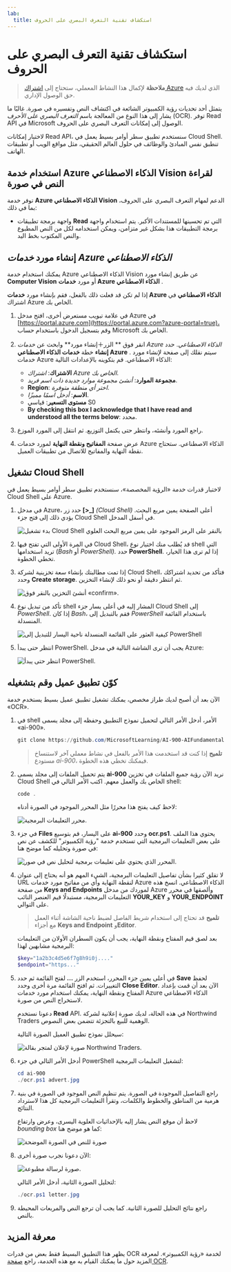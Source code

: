 ```yaml
---
lab:
  title: استكشاف تقنية التعرف البصري على الحروف
---
```


# استكشاف تقنية التعرف البصري على الحروف

> **ملاحظة** لإكمال هذا النشاط المعملي، ستحتاج إلى [اشتراك Azure](https://azure.microsoft.com/free?azure-portal=true) الذي لديك فيه حق الوصول الإداري.

يتمثل أحد تحديات رؤية الكمبيوتر الشائعة في اكتشاف النص وتفسيره في صورة. غالبًا ما يشار إلى هذا النوع من المعالجة باسم *التعرف البصري على الأحرف* (OCR). توفر Read API في Microsoft الوصول إلى إمكانات التعرف البصري على الحروف. 

لاختبار إمكانات Read API، سنستخدم تطبيق سطر أوامر بسيط يعمل في Cloud Shell. تنطبق نفس المبادئ والوظائف في حلول العالم الحقيقي، مثل مواقع الويب أو تطبيقات الهاتف.

## استخدام خدمة Azure الذكاء الاصطناعي Vision لقراءة النص في صورة

توفر خدمة **Azure الذكاء الاصطناعي Vision** الدعم لمهام التعرف البصري على الحروف، بما في ذلك:

- واجهة برمجة تطبيقات **Read** التي تم تحسينها للمستندات الأكبر. يتم استخدام واجهة برمجة التطبيقات هذا بشكل غير متزامن، ويمكن استخدامه لكل من النص المطبوع والنص المكتوب بخط اليد.

## إنشاء مورد *خدمات Azure الذكاء الاصطناعي*

يمكنك استخدام خدمة Azure الذكاء الاصطناعي Vision عن طريق إنشاء مورد **Computer Vision** أو مورد **خدمات Azure الذكاء الاصطناعي** .

إذا لم تكن قد فعلت ذلك بالفعل، فقم بإنشاء مورد **خدمات Azure الذكاء الاصطناعي** في اشتراك Azure الخاص بك.

1. في علامة تبويب مستعرض أخرى، افتح مدخل Azure في [https://portal.azure.com](https://portal.azure.com?azure-portal=true)، وقم بتسجيل الدخول باستخدام حساب Microsoft الخاص بك.

1. انقر فوق ** الزر&#65291;إنشاء مورد** وابحث عن *خدمات Azure الذكاء الاصطناعي*. حدد **إنشاء** خطة **خدمات الذكاء الاصطناعي Azure** . سيتم نقلك إلى صفحة لإنشاء مورد خدمات Azure الذكاء الاصطناعي. قم بتكوينه بالإعدادات التالية:
    - **الاشتراك**: *اشتراك Azure الخاص بك*.
    - **مجموعة الموارد**: *أنشئ مجموعة موارد جديدة ذات اسم فريد*.
    - **Region**: *اختر أي منطقة متوفرة*.
    - **الاسم**: *أدخل اسمًا مميزًا*.
    - **مستوى التسعير**: قياسي S0
    - **By checking this box I acknowledge that I have read and understood all the terms below**: محدد.

1. راجع المورد وأنشئه، وانتظر حتى يكتمل التوزيع. ثم انتقل إلى المورد الموزع.

1. عرض صفحة **المفاتيح ونقطة النهاية** لمورد خدمات Azure الذكاء الاصطناعي. ستحتاج نقطة النهاية والمفاتيح للاتصال من تطبيقات العميل.

## تشغيل Cloud Shell

لاختبار قدرات خدمة «الرؤية المخصصة»، سنستخدم تطبيق سطر أوامر بسيط يعمل في Cloud Shell على Azure.

1. في مدخل Azure، حدد زر **[>_]** *(Cloud Shell)* أعلى الصفحة يمين مربع البحث. يؤدي ذلك إلى فتح جزء Cloud Shell في أسفل المدخل. 

    ![بدء تشغيل Cloud Shell بالنقر على الرمز الموجود على يمين مربع البحث العلوي](media/read-text-computer-vision/powershell-portal-guide-1.png)

1. في المرة الأولى التي تفتح فيها Cloud Shell، قد يُطلب منك اختيار نوع shell التي تريد استخدامها (*Bash* أو *PowerShell).* حدد **PowerShell**. إذا لم ترى هذا الخيار، تخطي الخطوة.  

1. إذا تمت مطالبتك بإنشاء سعة تخزينية لشركة Cloud Shell، فتأكد من تحديد اشتراكك وحدد **Create storage**. ثم انتظر دقيقة أو نحو ذلك لإنشاء التخزين.

    ![أنشئ التخزين بالنقر فوق «confirm».](media/read-text-computer-vision/powershell-portal-guide-2.png)

1. تأكد من تبديل نوع shell المشار إليه في أعلى يسار جزء Cloud Shell إلى *PowerShell*. إذا كان *Bash*، فقم بالتبديل إلى *PowerShell* باستخدام القائمة المنسدلة.

    ![كيفية العثور على القائمة المنسدلة ناحية اليسار للتبديل إلى PowerShell](media/read-text-computer-vision/powershell-portal-guide-3.png) 

1. انتظر حتى يبدأ PowerShell. يجب أن ترى الشاشة التالية في مدخل Azure:  

    ![انتظر حتى يبدأ PowerShell.](media/read-text-computer-vision/powershell-prompt.png) 

## كوّن تطبيق عميل وقم بتشغيله

الآن بعد أن أصبح لديك طراز مخصص، يمكنك تشغيل تطبيق عميل بسيط يستخدم خدمة «OCR».

1. في shell الأمر، أدخل الأمر التالي لتحميل نموذج التطبيق وحفظه إلى مجلد يسمى «ai-900».

    ```PowerShell
    git clone https://github.com/MicrosoftLearning/AI-900-AIFundamentals ai-900
    ```

    >**تلميح** إذا كنت قد استخدمت هذا الأمر بالفعل في نشاط معملي آخر لاستنساخ مستودع *ai-900*، فيمكنك تخطي هذه الخطوة.

1. يتم تحميل الملفات إلى مجلد يسمى **ai-900** نريد الآن رؤية جميع الملفات في تخزين Cloud Shell الخاص بك والعمل معهم. اكتب الأمر التالي في shell:

    ```PowerShell
    code .
    ```

    لاحظ كيف يفتح هذا محررًا مثل المحرر الموجود في الصورة أدناه: 

    ![محرر التعليمات البرمجية.](media/read-text-computer-vision/powershell-portal-guide-4.png)

1. في جزء **Files** على اليسار، قم بتوسيع **ai-900** وحدد **ocr.ps1**. يحتوي هذا الملف على بعض التعليمات البرمجية التي تستخدم خدمة "رؤية الكمبيوتر" للكشف عن نص في صورة وتحليله كما موضح هنا:

    ![المحرر الذي يحتوي على تعليمات برمجية لتحليل نص في صور.](media/read-text-computer-vision/ocr-code.png)

1. لا تقلق كثيرا بشأن تفاصيل التعليمات البرمجية، الشيء المهم هو أنه يحتاج إلى عنوان URL لنقطة النهاية وأي من مفاتيح مورد خدمات Azure الذكاء الاصطناعي. انسخ هذه من صفحة **Keys and Endpoints** لموردك من مدخل Azure وألصقها في محرر التعليمات البرمجية، مستبدلًا قيم العنصر النائب **YOUR_KEY** و **YOUR_ENDPOINT** على التوالي.

    > **تلميح** قد تحتاج إلى استخدام شريط الفاصل لضبط ناحية الشاشة أثناء العمل مع أجزاء **Keys and Endpoint** و**Editor**.

    بعد لصق قيم المفتاح ونقطة النهاية، يجب أن يكون السطران الأولان من التعليمات البرمجية مشابهين لهذا:

    ```PowerShell
    $key="1a2b3c4d5e6f7g8h9i0j...."    
    $endpoint="https..."
    ```

1. في أعلى يمين جزء المحرر، استخدم الزر **...** لفتح القائمة ثم حدد **Save** لحفظ التغييرات. ثم افتح القائمة مرة أخرى وحدد **Close Editor**. الآن بعد أن قمت بإعداد المفتاح ونقطة النهاية، يمكنك استخدام مورد خدمات Azure الذكاء الاصطناعي لاستخراج النص من صورة.

    دعونا نستخدم **Read** API. في هذه الحالة، لديك صورة إعلانية لشركة Northwind Traders الوهمية للبيع بالتجزئة تتضمن بعض النصوص.

    سيحلل نموذج تطبيق العميل الصورة التالية:

    ![صورة لإعلان لمتجر بقالة Northwind Traders.](media/read-text-computer-vision/advert.jpg)

1. أدخل الأمر التالي في جزء PowerShell لتشغيل التعليمات البرمجية:

    ```PowerShell
    cd ai-900
    ./ocr.ps1 advert.jpg
    ```

1. راجع التفاصيل الموجودة في الصورة. يتم تنظيم النص الموجود في الصورة في بنية هرمية من المناطق والخطوط والكلمات، وتقرأ التعليمات البرمجية كل هذا لاسترداد النتائج.

    لاحظ أن موقع النص يشار إليه بالإحداثيات العلوية اليسرى، وعرض وارتفاع *bounding box* كما هو موضح هنا:

    ![صورة للنص في الصورة الموضحة](media/read-text-computer-vision/lab-05-bounding-boxes.png)

1. الآن دعونا نجرب صورة أخرى:

    ![صورة لرسالة مطبوعة.](media/read-text-computer-vision/letter.jpg)

    لتحليل الصورة الثانية، أدخل الأمر التالي:

    ```PowerShell
    ./ocr.ps1 letter.jpg
    ```

1. راجع نتائج التحليل للصورة الثانية. كما يجب أن ترجع النص والمربعات المحيطة بالنص.

## معرفة المزيد

يظهر هذا التطبيق البسيط فقط بعض من قدرات OCR لخدمة «رؤية الكمبيوتر». لمعرفة المزيد حول ما يمكنك القيام به مع هذه الخدمة، راجع [صفحة OCR](https://docs.microsoft.com/azure/cognitive-services/computer-vision/overview-ocr).

